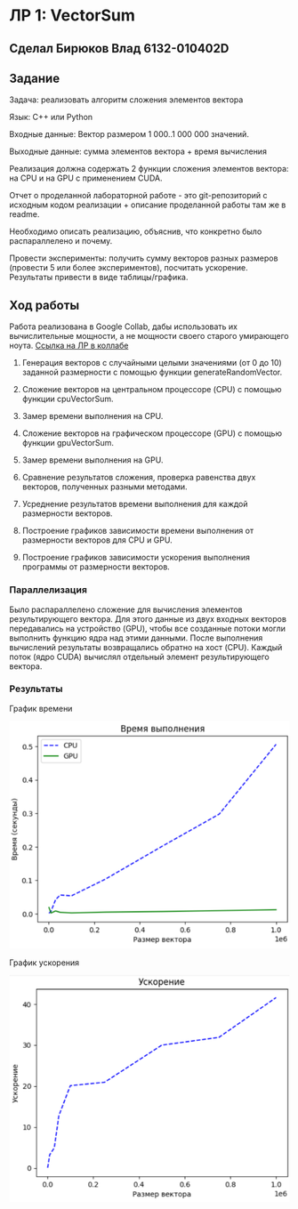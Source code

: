 # ЛР 1: VectorSum
## Сделал Бирюков Влад 6132-010402D

## Задание

Задача: реализовать алгоритм сложения элементов вектора

Язык: C++ или Python

Входные данные: Вектор размером 1 000..1 000 000 значений.

Выходные данные: сумма элементов вектора + время вычисления

Реализация должна содержать 2 функции сложения элементов вектора: на CPU и на GPU с применением CUDA.

Отчет о проделанной лабораторной работе - это git-репозиторий с исходным кодом реализации + описание проделанной работы там же в readme.

Необходимо описать реализацию, объяснив, что конкретно было распараллелено и почему.

Провести эксперименты: получить сумму векторов разных размеров (провести 5 или более экспериментов), посчитать ускорение. Результаты привести в виде таблицы/графика.

## Ход работы

Работа реализована в Google Collab, дабы использовать их вычислительные мощности, а не мощности своего старого умирающего ноута. [Ссылка на ЛР в коллабе](https://colab.research.google.com/drive/19_6uO_0M2DGZg10imbele6m2HJS9v1jp?usp=sharing)

1. Генерация векторов с случайными целыми значениями (от 0 до 10) заданной размерности с помощью функции generateRandomVector.

2. Сложение векторов на центральном процессоре (CPU) с помощью функции cpuVectorSum.

3. Замер времени выполнения на CPU.

4. Сложение векторов на графическом процессоре (GPU) с помощью функции gpuVectorSum.

5. Замер времени выполнения на GPU.

6. Сравнение результатов сложения, проверка равенства двух векторов, полученных разными методами.

7. Усреднение результатов времени выполнения для каждой размерности векторов.

8. Построение графиков зависимости времени выполнения от размерности векторов для CPU и GPU.

9. Построение графиков зависимости ускорения выполнения программы от размерности векторов.

### Параллелизация

Было распараллелено сложение для вычисления элементов результирующего вектора. Для этого данные из двух входных векторов передавались на устройство (GPU), чтобы все созданные потоки могли выполнить функцию ядра над этими данными. После выполнения вычислений результаты возвращались обратно на хост (CPU). Каждый поток (ядро CUDA) вычислял отдельный элемент результирующего вектора.

### Результаты
График времени

![График времени](time.png)

График ускорения

![График ускорения](boost.png)